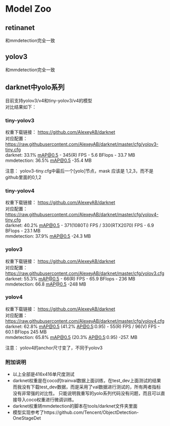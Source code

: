 # Model Zoo
## retinanet
和mmdetection完全一致
## yolov3
和mmdetection完全一致
## darknet中yolo系列
目前支持yolov3/v4和tiny-yolov3/v4的模型  
对比结果如下：

### tiny-yolov3 

权重下载链接： https://github.com/AlexeyAB/darknet   
对应配置： https://raw.githubusercontent.com/AlexeyAB/darknet/master/cfg/yolov3-tiny.cfg  
darknet: 33.1% mAP@0.5 - 345(R) FPS - 5.6 BFlops - 33.7 MB  
mmdetection: 36.5% mAP@0.5 -35.4 MB

注意： yolov3-tiny.cfg中最后一个[yolo]节点，mask 应该是 1,2,3，而不是github里面的0,1,2

### tiny-yolov4

权重下载链接： https://github.com/AlexeyAB/darknet   
对应配置： https://raw.githubusercontent.com/AlexeyAB/darknet/master/cfg/yolov4-tiny.cfg  
darknet: 40.2% mAP@0.5 - 371(1080Ti) FPS / 330(RTX2070) FPS - 6.9 BFlops - 23.1 MB  
mmdetection: 37.9% mAP@0.5 -24.3 MB


### yolov3

权重下载链接： https://github.com/AlexeyAB/darknet   
对应配置： https://raw.githubusercontent.com/AlexeyAB/darknet/master/cfg/yolov3.cfg  
darknet:  55.3% mAP@0.5 - 66(R) FPS - 65.9 BFlops - 236 MB  
mmdetection: 66.8 mAP@0.5 -248 MB


### yolov4

权重下载链接： https://github.com/AlexeyAB/darknet   
对应配置： https://raw.githubusercontent.com/AlexeyAB/darknet/master/cfg/yolov4.cfg  
darknet:  62.8% mAP@0.5 (41.2% AP@0.5:0.95) - 55(R) FPS / 96(V) FPS - 60.1 BFlops  245 MB  
mmdetection: 65.8% mAP@0.5 (20.3% AP@0.5:0.95) -257. MB  

注意： yolov4的anchor尺寸变了，不同于yolov3

### 附加说明

- 以上全部是416x416单尺度测试
- darknet权重是在coco的trainval数据上面训练，在test_dev上面测试的结果
而我没有下载test_dev数据，而是采用了val数据进行测试的，所有两者指标没有非常强的对比性。
只能说明我重写的yolo系列代码没有问题，而且可以直接导入coco权重进行微调训练。
- darknet权重转mmdetection的脚本在tools/darknet文件夹里面
- 模型实现参考了https://github.com/Tencent/ObjectDetection-OneStageDet


